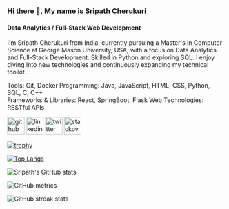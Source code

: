 ### Hi there 👋, My name is Sripath Cherukuri
#### Data Analytics / Full-Stack Web Development
I'm Sripath Cherukuri from India, currently pursuing a Master's in Computer Science at George Mason University, USA, with a focus on Data Analytics and Full-Stack Development. Skilled in Python and exploring SQL. I enjoy diving into new technologies and continuously expanding my technical toolkit.

Tools: Git, Docker 
Programming: Java, JavaScript, HTML, CSS, Python, SQL, C, C++  
Frameworks & Libraries: React, SpringBoot, Flask 
Web Technologies: RESTful APIs



[<img src='https://cdn.jsdelivr.net/npm/simple-icons@3.0.1/icons/github.svg' alt='github' height='40'>](https://github.com/SripathCh)  [<img src='https://cdn.jsdelivr.net/npm/simple-icons@3.0.1/icons/linkedin.svg' alt='linkedin' height='40'>](https://www.linkedin.com/in/sripathcherukuri/)  [<img src='https://cdn.jsdelivr.net/npm/simple-icons@3.0.1/icons/twitter.svg' alt='twitter' height='40'>](https://twitter.com/sripathch)  [<img src='https://cdn.jsdelivr.net/npm/simple-icons@3.0.1/icons/stackoverflow.svg' alt='stackoverflow' height='40'>](https://stackoverflow.com/users/16725550)  

[![trophy](https://github-profile-trophy.vercel.app/?username=SripathCh)](https://github.com/ryo-ma/github-profile-trophy)

[![Top Langs](https://github-readme-stats.vercel.app/api/top-langs/?username=SripathCh)](https://github.com/anuraghazra/github-readme-stats)

![Sripath's GitHub stats](https://github-readme-stats.vercel.app/api?username=sripathch&show_icons=true&theme=synthwave) 

![GitHub metrics](https://metrics.lecoq.io/SripathCh)  

![GitHub streak stats](https://streak-stats.demolab.com/?user=SripathCh)  

